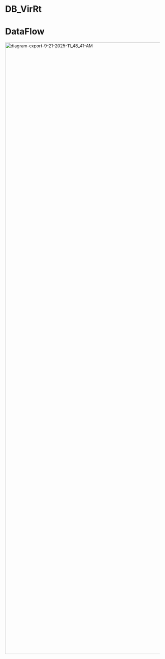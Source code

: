 # DB_VirRt



# DataFlow

<img width="1742" height="1988" alt="diagram-export-9-21-2025-11_48_41-AM" src="https://github.com/user-attachments/assets/9737f5ca-1edd-4859-8f73-fa69d2fa1fa4" />
